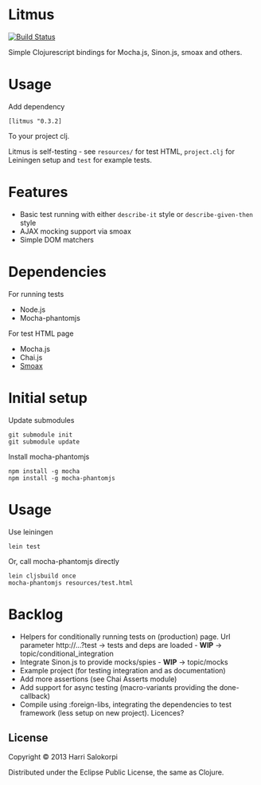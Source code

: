 # Litmus

[![Build Status](https://travis-ci.org/hsalokor/litmus.png?branch=master)](https://travis-ci.org/hsalokor/litmus)

Simple Clojurescript bindings for Mocha.js, Sinon.js, smoax and others.

# Usage

Add dependency

    [litmus "0.3.2]

To your project clj.

Litmus is self-testing - see `resources/` for test HTML, `project.clj`
for Leiningen setup and `test` for example tests.

# Features

* Basic test running with either `describe-it` style or `describe-given-then` style
* AJAX mocking support via smoax
* Simple DOM matchers

# Dependencies

For running tests

* Node.js
* Mocha-phantomjs

For test HTML page

* Mocha.js
* Chai.js
* [Smoax](https://github.com/mtkopone/smoax)

# Initial setup

Update submodules

    git submodule init
    git submodule update

Install mocha-phantomjs

    npm install -g mocha
    npm install -g mocha-phantomjs

# Usage

Use leiningen

    lein test

Or, call mocha-phantomjs directly

    lein cljsbuild once
    mocha-phantomjs resources/test.html

# Backlog

* Helpers for conditionally running tests on (production) page. Url parameter http://...?test -> tests and deps are loaded - **WIP** -> topic/conditional_integration
* Integrate Sinon.js to provide mocks/spies - **WIP** -> topic/mocks
* Example project (for testing integration and as documentation)
* Add more assertions (see Chai Asserts module)
* Add support for async testing (macro-variants providing the done-callback)
* Compile using :foreign-libs, integrating the dependencies to test framework (less setup on new project). Licences?

## License

Copyright © 2013 Harri Salokorpi

Distributed under the Eclipse Public License, the same as Clojure.
